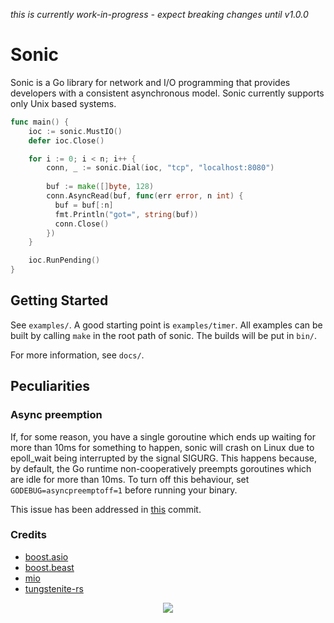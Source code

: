*this is currently work-in-progress - expect breaking changes until v1.0.0*

# Sonic
Sonic is a Go library for network and I/O programming that provides developers with a consistent asynchronous model. Sonic currently supports only Unix based systems.

```go
func main() {
    ioc := sonic.MustIO()
    defer ioc.Close()

    for i := 0; i < n; i++ {
        conn, _ := sonic.Dial(ioc, "tcp", "localhost:8080")
		
        buf := make([]byte, 128)
        conn.AsyncRead(buf, func(err error, n int) {
          buf = buf[:n]
          fmt.Println("got=", string(buf))
          conn.Close()
        })
    }

    ioc.RunPending()
}
```

## Getting Started
See `examples/`. A good starting point is `examples/timer`. All examples can be built by calling `make` in the root path of sonic. The builds will be put in `bin/`.

For more information, see `docs/`.

## Peculiarities
### Async preemption
If, for some reason, you have a single goroutine which ends up waiting for more than 10ms for something to happen, sonic will crash on Linux due to epoll_wait being interrupted by the signal SIGURG. This happens because, by default, the Go runtime non-cooperatively preempts goroutines which are idle for more than 10ms. To turn off this behaviour, set `GODEBUG=asyncpreemptoff=1` before running your binary.

This issue has been addressed in [this](https://github.com/talostrading/sonic/commit/d59145deb86647460abd9e85eddbdb03f50e2b01) commit.

### Credits
- [boost.asio](https://www.boost.org/doc/libs/1_75_0/doc/html/boost_asio.html)
- [boost.beast](https://github.com/boostorg/beast)
- [mio](https://github.com/tokio-rs/mio)
- [tungstenite-rs](https://github.com/snapview/tungstenite-rs)

<p align="center">
  <img src="https://c.tenor.com/OTDlqAguqpEAAAAi/sonic-running.gif" />
</p>
